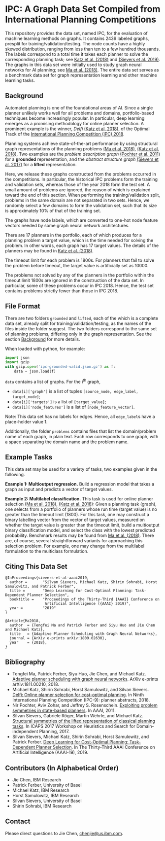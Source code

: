 # IPC: A Graph Data Set Compiled from International Planning Competitions

This repository provides the data set, named IPC, for the evaluation of machine learning methods on graphs. It contains 2439 labeled graphs, presplit for training/validation/testing. The node counts have a highly skewed distribution, ranging from less than ten to a few hundred thousands. The labels correspond to a total time it takes each planner to solve the corresponding planning task; see [Katz et al. (2018)](#Katz2018) and [(Sievers et al. 2019)](#Sievers2019). The graphs in this data set were initially used to study graph neural networks for AI planning; see [Ma et al. (2018)](#Ma2018). The entire data set serves as a benchmark data set for graph representation learning and other machine learning tasks.

## <a id="background"></a>Background

Automated planning is one of the foundational areas of AI. Since a single planner unlikely works well for all problems and domains, portfolio-based techniques become increasingly popular. In particular, deep learning emerges as a promising methodology for online planner selection. A prominent example is the winner, *Delfi* [(Katz et al. 2018)](#Katz2018), of the Optimal Track of the [International Planning Competition (IPC) 2018](https://ipc2018.bitbucket.io).

Planning systems achieve state-of-the-art performance by using structural graph representations of the planning problems [(Ma et al. 2018)](#Ma2018), [(Katz et al. 2018)](#Katz2018). Two examples are the *problem description graph* [(Pochter et al. 2011)](#Pochter2011) for a **grounded** representation, and the *abstract structure graph* [(Sievers et al. 2017)](#Sievers2017) for a **lifted** representation.

Here, we release these graphs constructed from the problems occurred in the competitions. In particular, the historical IPC problems form the training and validation sets, whereas those of the year 2018 form the test set. A small amount of problems are ignored, the reason of which is explained toward the end of this section. When performing the training/validation split, problems in the same domain are not separated in two sets. Hence, we randomly select a few domains to form the validation set, such that its size is approximately 10% of that of the training set.

The graphs have node labels, which are converted to one-hot node feature vectors needed by some graph neural network architectures.

There are 17 planners in the portfolio, each of which produces for a planning problem a target value, which is the time needed for solving the problem. In other words, each graph has 17 target values. The details of the planners may be found in [Katz et al. (2018)](#Katz2018).

The timeout limit for each problem is 1800s. For planners that fail to solve the problem before timeout, the target value is artificially set as 10000.

The problems not solved by any of the planners in the portfolio within the timeout limit 1800s are ignored in the construction of the data set. In particular, some of these problems occur in IPC 2018. Hence, the test set contains problems strictly fewer than those in IPC 2018.

## File Format

There are two folders `grounded` and `lifted`, each of the which is a complete data set, already split for training/validation/testing, as the names of the files inside the folder suggest. The two folders correspond to the same set of planning problems, differing only in the graph representation. See the section [Background](#background) for more details.

When loaded with python, for example:

```python
import json
import gzip
with gzip.open('ipc-grounded-valid.json.gz') as f:
    data = json.load(f)
```

`data` contains a list of graphs. For the i<sup>th</sup> graph,

- `data[i]['graph']` is a list of tuples `[source_node, edge_label, target_node]`;
- `data[i]['targets']` is a list of `[target_value]`;
- `data[i]['node_features']` is a list of `[node_feature_vector]`.

Note: This data set has no labels for edges. Hence, all `edge_label`s have a place-holder value 1.

Additionally, the folder `problems` contains files that list the domain/problem name of each graph, in plain text. Each row corresponds to one graph, with a space separating the domain name and the problem name.

## Example Tasks

This data set may be used for a variety of tasks, two examples given in the following.

**Example 1: Multioutput regression.** Build a regression model that takes a graph as input and predicts a vector of target values.

**Example 2: Multilabel classification.** This task is used for online planner selection [(Ma et al. 2018)](#Ma2018), [(Katz et al. 2018)](#Katz2018): Given a planning task (graph), one selects from a portfolio of planners whose run time (target value) is no greater than the timeout limit (1800). For this task, one may construct a binary labelling vector from the vector of target values, measured on whether the target value is greater than the timeout limit, build a multioutput binary classification model, and select the class with the lowest predicted probability. Benchmark results may be found from [Ma et al. (2018)](#Ma2018). There are, of course, several straightforward variants for approaching this selection problem. For example, one may change from the multilabel formulation to the multiclass formulation.

## Citing This Data Set

```
@InProceedings{sievers-et-al-aaai2019,
  author =       "Silvan Sievers, Michael Katz, Shirin Sohrabi, Horst Samulowitz, and Patrick Ferber",
  title =        "Deep Learning for Cost-Optimal Planning: Task-Dependent Planner Selection",
  booktitle =    "Proceedings of the Thirty-Third {AAAI} Conference on
                  Artificial Intelligence ({AAAI} 2019)",
  year =         "2019"
}

@Article{Ma2018,
  author  = {Tengfei Ma and Patrick Ferber and Siyu Huo and Jie Chen and Michael Katz},
  title   = {Adaptive Planner Scheduling with Graph Neural Networks},
  journal = {ArXiv e-prints arXiv:1809.02630},
  year    = {2018},
}
```

## Bibliography

- <a name="Ma2018"></a>Tengfei Ma, Patrick Ferber, Siyu Huo, Jie Chen, and Michael Katz. [Adaptive planner scheduling with graph neural networks](https://arxiv.org/pdf/1811.00210.pdf). ArXiv e-prints arXiv:1811.00210, 2018.
- <a name="Katz2018"></a>Michael Katz, Shirin Sohrabi, Horst Samulowitz, and Silvan Sievers. [Delfi: Online planner selection for cost-optimal planning](https://ipc2018-classical.bitbucket.io/planner-abstracts/teams_23_24.pdf). In Ninth International Planning Competition (IPC-9): planner abstracts, 2018.
- <a name="Pochter2011"></a>Nir Pochter, Aviv Zohar, and Jeffrey S. Rosenschein. [Exploiting problem symmetries in state-based planners](http://icaps11.icaps-conference.org/proceedings/hdip/pochter-et-al.pdf). In AAAI, 2011.
- <a name="Sievers2017"></a>Silvan Sievers, Gabriele Röger, Martin Wehrle, and Michael Katz. [Structural symmetries of the lifted representation of classical planning tasks](http://ai.cs.unibas.ch/papers/sievers-et-al-icaps2017wshsdip-a.pdf). In ICAPS 2017 Workshop on Heuristics and Search for Domain-independent Planning, 2017.
- <a name="Sievers2019"></a>Silvan Sievers,  Michael Katz, Shirin Sohrabi, Horst Samulowitz, and Patrick Ferber. [Deep Learning for Cost-Optimal Planning: Task-Dependent Planner Selection](). In The Thirty-Third AAAI Conference on Artificial Intelligence (AAAI-19), 2019.


## Contributors (In Alphabetical Order)

- Jie Chen, IBM Research
- Patrick Ferber, University of Basel
- Michael Katz, IBM Research
- Horst Samulowitz, IBM Research
- Silvan Sievers, University of Basel
- Shirin Sohrabi, IBM Research

## Contact

Please direct questions to Jie Chen, chenjie@us.ibm.com.
